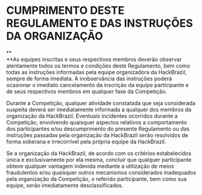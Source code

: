 # **CUMPRIMENTO DESTE REGULAMENTO E DAS INSTRUÇÕES DA ORGANIZAÇÃO**

**  
**As equipes inscritas e seus respectivos membros deverão observar atentamente todos os termos e condições deste Regulamento, bem como todas as instruções informadas pela equipe organizadora da HackBrazil, sempre de forma imediata. A inobservância das instruções poderá ocasionar o imediato cancelamento da inscrição da equipe participante e de seus respectivos membros em qualquer fase da Competição.

  
Durante a Competição, qualquer atividade constatada que seja considerada suspeita deverá ser imediatamente informada a qualquer dos membros da organização da HackBrazil. Eventuais incidentes ocorridos durante a Competição, envolvendo quaisquer aspectos relativos a comportamento dos participantes e/ou descumprimento do presente Regulamento ou das instruções passadas pela organização da HackBrazil serão resolvidos de forma soberana e irrecorrível pela própria equipe da HackBrazil.

  
Se a organização da HackBrazil, de acordo com os critérios estabelecidos única e exclusivamente por ela mesma, concluir que qualquer participante obteve qualquer vantagem indevida mediante a utilização de meios fraudulentos e/ou quaisquer outros mecanismos considerados inadequados pela organização da Competição, o referido participante, bem como sua equipe, serão imediatamente desclassificados.

  


